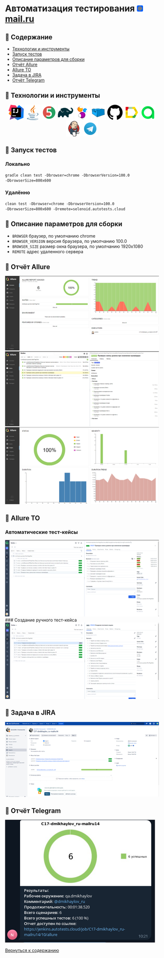 # Автоматизация тестирования <a href="https://mail.ru" target="_blank"><img src="readme/images/mail.svg" width="20" height="20"> mail.ru</a>

## :scroll: Содержание
- [Технологии и инструменты](#pushpin-технологии-и-инструменты)
- [Запуск тестов](#pushpin-запуск-тестов)
- [Описание параметров для сборки](#pushpin-описание-параметров-для-сборки)
- [Отчёт Allure](#pushpin-отчёт-allure)
- [Allure TO](#pushpin-allure-to)
- [Задача в JIRA](#pushpin-задача-в-jira)
- [Отчёт Telegram](#pushpin-отчёт-telegram)

## :pushpin: Технологии и инструменты
<p align="center">
<a href="https://www.jetbrains.com/idea/"><img src="readme/images/IntelliJ_IDEA_Icon.svg" width="50" height="50" title="IntelliJ Idea" alt="IDEA"/></a>
<a href="https://www.java.com/"><img src="readme/images/java.svg" width="50" height="50"  alt="Java"/></a>
<a href="https://junit.org/junit5/"><img src="readme/images/JUnit5.svg" width="50" height="50"  alt="JUnit5"/></a>
<a href="https://gradle.org/"><img src="readme/images/Gradle.svg" width="50" height="50"  alt="Gradle"/></a>
<a href="https://selenide.org/"><img src="readme/images/Selenide.svg" width="50" height="50"  alt="Selenide"/></a>
<a href="https://aerokube.com/selenoid/"><img src="readme/images/Selenoid.svg" width="50" height="50"  alt="Selenoid"/></a>
<a href="https://github.com/"><img src="readme/images/Github.svg" width="50" height="50"  alt="Github"/></a>
<a href="https://github.com/allure-framework/allure2"><img src="readme/images/Allure.svg" width="50" height="50"  alt="Allure"/></a>
<a href="https://qameta.io/"><img src="readme/images/Allure_TO.svg" width="50" height="50"  alt="Allure TestOps"/></a>
<a href="https://www.jenkins.io/"><img src="readme/images/Jenkins.svg" width="50" height="50"  alt="Jenkins"/></a>
<img src="readme/images/Telegram.svg" width="50" height="50"  alt="Telegram"/>
</p>

## :pushpin: Запуск тестов
### Локально
<code>gradle clean test -Dbrowser=chrome -DbrowserVersion=100.0 -DbrowserSize=800x600</code>

### Удалённо
<code>clean test -Dbrowser=chrome -DbrowserVersion=100.0 -DbrowserSize=800x600 -Dremote=selenoid.autotests.cloud</code>

## :pushpin: Описание параметров для сборки
- <code>BROWSER</code> браузер, по умолчанию chrome
- <code>BROWSER_VERSION</code> версия браузера, по умолчанию 100.0
- <code>BROWSER_SIZE</code> размер окна браузера, по умолчанию 1920x1080
- <code>REMOTE</code> адрес удаленного сервера

## :pushpin: Отчёт Allure
<img src="readme/screenshots/allure_overview.png" alt="Allure_overview"/>
<img src="readme/screenshots/allure_suites.png" alt="Allure_suites"/>
<img src="readme/screenshots/allure_graphs.png" alt="Allure_graphs"/>

## :pushpin: Allure TO
### Автоматические тест-кейсы
<img src="readme/screenshots/allure_to_testcases.png" alt="Allure_to_testcases"/>
### Создание ручного тест-кейса
<img src="readme/screenshots/allure_to_manual.png" alt="Allure_to_manual"/>

## :pushpin: Задача в JIRA
<img src="readme/screenshots/jira.png" alt="jira"/>

## :pushpin: Отчёт Telegram
<img src="readme/screenshots/telegram.png" alt="telegram"/>

[Вернуться к содержанию](#scroll-содержание)

